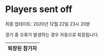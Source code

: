 # Players sent off
최종 업데이트: 2020년 12월 22일 23시 20분


경기 중 오류가 발생하는 경우 자동으로 퇴장됩니다.


| 퇴장된 참가자 |
|:---:|